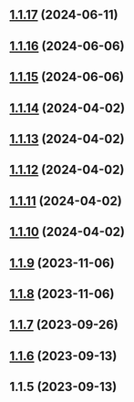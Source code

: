 

## [1.1.17](https://github.com/narvicom/narvi-node/compare/1.1.15...1.1.17) (2024-06-11)

## [1.1.16](https://github.com/narvicom/narvi-node/compare/1.1.15...1.1.16) (2024-06-06)

## [1.1.15](https://github.com/narvicom/narvi-node/compare/1.1.14...1.1.15) (2024-06-06)

## [1.1.14](https://github.com/narvicom/narvi-node/compare/1.1.9...1.1.14) (2024-04-02)

## [1.1.13](https://github.com/narvicom/narvi-node/compare/1.1.9...1.1.13) (2024-04-02)

## [1.1.12](https://github.com/narvicom/narvi-node/compare/1.1.9...1.1.12) (2024-04-02)

## [1.1.11](https://github.com/narvicom/narvi-node/compare/1.1.9...1.1.11) (2024-04-02)

## [1.1.10](https://github.com/narvicom/narvi-node/compare/1.1.9...1.1.10) (2024-04-02)

## [1.1.9](https://github.com/narvicom/narvi-node/compare/1.1.8...1.1.9) (2023-11-06)

## [1.1.8](https://github.com/narvicom/narvi-node/compare/1.1.7...1.1.8) (2023-11-06)

## [1.1.7](https://github.com/narvicom/narvi-node/compare/1.1.6...1.1.7) (2023-09-26)

## [1.1.6](https://github.com/narvicom/narvi-node/compare/1.1.5...1.1.6) (2023-09-13)

## 1.1.5 (2023-09-13)